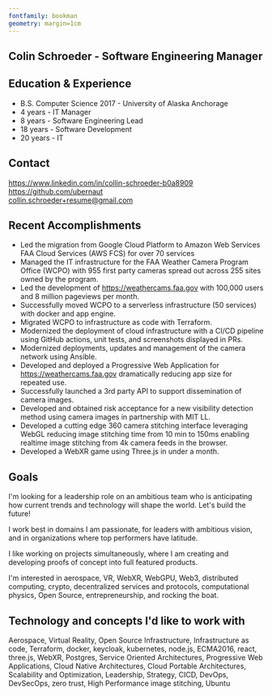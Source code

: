 ```yaml
---
fontfamily: bookman
geometry: margin=1cm
---
```


## Colin Schroeder - Software Engineering Manager
## Education & Experience
* B.S. Computer Science 2017 - University of Alaska Anchorage
* 4 years - IT Manager
* 8 years - Software Engineering Lead 
* 18 years - Software Development
* 20 years - IT

## Contact   
https://www.linkedin.com/in/collin-schroeder-b0a8909  
https://github.com/ubernaut  
collin.schroeder+resume@gmail.com  

## Recent Accomplishments
* Led the migration from Google Cloud Platform to Amazon Web Services FAA Cloud Services (AWS FCS) for over 70 services
* Managed the IT infrastructure for the FAA Weather Camera Program Office (WCPO) with 955 first party cameras spread out across 255 sites owned by the program.
* Led the development of https://weathercams.faa.gov with 100,000 users and 8 million pageviews per month.
* Successfully moved WCPO to a serverless infrastructure (50 services) with docker and app engine.
* Migrated WCPO to infrastructure as code with Terraform.
* Modernized the deployment of cloud infrastructure with a CI/CD pipeline using GitHub actions, unit tests, and screenshots displayed in PRs.
* Modernized deployments, updates and management of the camera network using Ansible.
* Developed and deployed a Progressive Web Application for https://weathercams.faa.gov dramatically reducing app size for repeated use.
* Successfully launched a 3rd party API to support dissemination of camera images.
* Developed and obtained risk acceptance for a new visibility detection method using camera images in partnership with MIT LL.
* Developed a cutting edge 360 camera stitching interface leveraging WebGL  reducing image stitching time from 10 min to 150ms enabling realtime image stitching from 4k camera feeds in the browser.
* Developed a WebXR game using Three.js in under a month.

## Goals

I'm looking for a leadership role on an ambitious team who is anticipating how current trends and technology will shape the world. Let's build the future!

I work best in domains I am passionate, for leaders with ambitious vision, and in organizations where top performers have latitude.   

I like working on projects simultaneously, where I am creating and developing proofs of concept into full featured products.

I'm interested in aerospace, VR, WebXR, WebGPU, Web3, distributed computing, crypto, decentralized services and protocols, computational physics, Open Source, entrepreneurship, and rocking the boat.

## Technology and concepts I'd like to work with
Aerospace, Virtual Reality, Open Source Infrastructure, Infrastructure as code, Terraform, docker, keycloak, kubernetes, node.js, ECMA2016, react, three.js, WebXR, Postgres, Service Oriented Architectures, Progressive Web Applications, Cloud Native Architectures, Cloud Portable Architectures, Scalability and Optimization, Leadership, Strategy, CICD, DevOps, DevSecOps, zero trust, High Performance image stitching, Ubuntu  


